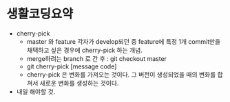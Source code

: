 # 생활코딩요약

- cherry-pick
  - master 와 feature  각자가 develop되던 중 feature에 특정 1개  commit만을 채택하고 싶은 경우에 cherry-pick 하는 개념. 
  - merge하려는 branch 로 간 후 : git checkout master
  - git cherry-pick [message code]
  - cherry-pick 은 변화를 가져오는 것이다. 그 버전이 생성되었을 때의 변화를 합쳐서 새로운 변화를 생성하는 것이다. 
- 내일 해야할 것.

